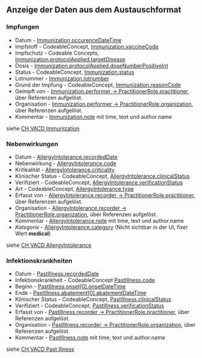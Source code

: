 ## Anzeige der Daten aus dem Austauschformat

### Impfungen

- Datum - [Immunization.occurenceDateTime](http://fhir.ch/ig/ch-vacd/StructureDefinition-ch-vacd-immunization-definitions.html#Immunization.occurrence[x]:occurrenceDateTime)
- Impfstoff - CodeableConcept, [Immunization.vaccineCode](http://fhir.ch/ig/ch-vacd/StructureDefinition-ch-vacd-immunization-definitions.html#Immunization.vaccineCode)
- Impfschutz - Codeable Concepts, [Immunization.protocolApplied.targetDisease](http://fhir.ch/ig/ch-vacd/StructureDefinition-ch-vacd-immunization-definitions.html#Immunization.protocolApplied.targetDisease)
- Dosis - [Immunization.protocolApplied.doseNumberPositiveInt](http://fhir.ch/ig/ch-vacd/StructureDefinition-ch-vacd-immunization-definitions.html#Immunization.protocolApplied.doseNumber[x]:doseNumberPositiveInt)
- Status - CodeableConcept, [Immunization.status](http://fhir.ch/ig/ch-vacd/StructureDefinition-ch-vacd-immunization-definitions.html#Immunization.status)
- Lotnummer - [Immunization.lotnumber](http://fhir.ch/ig/ch-vacd/StructureDefinition-ch-vacd-immunization-definitions.html#Immunization.lotNumber)
- Grund der Impfung - CodeableConcept, [Immunization.reasonCode](http://fhir.ch/ig/ch-vacd/StructureDefinition-ch-vacd-immunization-definitions.html#Immunization.reasonCode)
- Geimpft von - [Immunization.performer -> PractitionerRole.practitioner](http://fhir.ch/ig/ch-vacd/StructureDefinition-ch-vacd-immunization-definitions.html#Immunization.performer), über Referenzen aufgelöst.
- Organisation - [Immunization.performer -> PractitionerRole.organization](http://fhir.ch/ig/ch-vacd/StructureDefinition-ch-vacd-immunization-definitions.html#Immunization.performer), über Referenzen aufgelöst.
- Kommentar - [Immunization.note](http://fhir.ch/ig/ch-vacd/StructureDefinition-ch-vacd-immunization-definitions.html#Immunization.note) mit time, text und author.name

siehe [CH VACD Immunization](http://fhir.ch/ig/ch-vacd/StructureDefinition-ch-vacd-immunization.html)

### Nebenwirkungen

- Datum - [AllergyIntolerance.recordedDate](http://fhir.ch/ig/ch-vacd/StructureDefinition-ch-vacd-allergyintolerances-definitions.html#AllergyIntolerance.recordedDate)
- Nebenwirkung - [AllergyIntolerance.code](http://fhir.ch/ig/ch-vacd/StructureDefinition-ch-vacd-allergyintolerances-definitions.html#AllergyIntolerance.code)
- Kritikalität - [AllergyIntolerance.criticality](http://fhir.ch/ig/ch-vacd/StructureDefinition-ch-vacd-allergyintolerances-definitions.html#AllergyIntolerance.criticality)
- Klinischer Status - CodeableConcept, [AllergyIntolerance.clinicalStatus](http://fhir.ch/ig/ch-vacd/StructureDefinition-ch-vacd-allergyintolerances-definitions.html#AllergyIntolerance.clinicalStatus)
- Verifiziert - CodeableConcept, [AllergyIntolerance.verificationStatus](http://fhir.ch/ig/ch-vacd/StructureDefinition-ch-vacd-allergyintolerances-definitions.html#AllergyIntolerance.verificationStatus)
- Art - CodeableConcept, [AllergyIntolerance.type](http://fhir.ch/ig/ch-vacd/StructureDefinition-ch-vacd-allergyintolerances-definitions.html#AllergyIntolerance.type)
- Erfasst von - [AllergyIntolerance.recorder -> PractitionerRole.practitioner](http://fhir.ch/ig/ch-vacd/StructureDefinition-ch-vacd-allergyintolerances-definitions.html#AllergyIntolerance.recorder), über Referenzen aufgelöst.
- Organisation - [AllergyIntolerance.recorder -> PractitionerRole.organization](http://fhir.ch/ig/ch-vacd/StructureDefinition-ch-vacd-allergyintolerances-definitions.html#AllergyIntolerance.recorder), über Referenzen aufgelöst.
- Kommentar - [AllergyIntolerance.note](http://fhir.ch/ig/ch-vacd/StructureDefinition-ch-vacd-allergyintolerances-definitions.html#AllergyIntolerance.note) mit time, text und author.name
- *Kategorie* - [AllergyIntolerance.category](http://fhir.ch/ig/ch-vacd/StructureDefinition-ch-vacd-allergyintolerances-definitions.html#AllergyIntolerance.category) (Nicht sichtbar in der UI, fixer Wert **medical**)

siehe [CH VACD AllergyIntolerance](http://fhir.ch/ig/ch-vacd/StructureDefinition-ch-vacd-allergyintolerances.html)

### Infektionskrankheiten

- Datum - [PastIllness.recordedDate](http://fhir.ch/ig/ch-vacd/StructureDefinition-ch-vacd-pastillnesses-definitions.html#Condition.recordedDate)
- Infektionskrankheit - CodeableConcept [PastIllness.code](http://fhir.ch/ig/ch-vacd/StructureDefinition-ch-vacd-pastillnesses-definitions.html#Condition.recordedDate)
- Beginn - [PastIllness.onset[0].onsetDateTime](http://fhir.ch/ig/ch-vacd/StructureDefinition-ch-vacd-pastillnesses-definitions.html#Condition.onset)
- Ende - [PastIllness.abatement[0].abatementDateTime](http://fhir.ch/ig/ch-vacd/StructureDefinition-ch-vacd-pastillnesses-definitions.html#Condition.abatement)
- Klinischer Status - CodeableConcept, [PastIllness.clinicalStatus](http://fhir.ch/ig/ch-vacd/StructureDefinition-ch-vacd-pastillnesses-definitions.html#Condition.clinicalStatus)
- Verifiziert - CodeableConcept, [PastIllness.verificationStatus](http://fhir.ch/ig/ch-vacd/StructureDefinition-ch-vacd-pastillnesses-definitions.html#Condition.verificationStatus)
- Erfasst von - [PastIllness.recorder -> PractitionerRole.practitioner](http://fhir.ch/ig/ch-vacd/StructureDefinition-ch-vacd-pastillnesses-definitions.html#Condition.recorder), über Referenzen aufgelöst.
- Organisation - [PastIllness.recorder -> PractitionerRole.organization](http://fhir.ch/ig/ch-vacd/StructureDefinition-ch-vacd-pastillnesses-definitions.html#Condition.recorder), über Referenzen aufgelöst.
- Kommentar - [PastIllness.note](http://fhir.ch/ig/ch-vacd/StructureDefinition-ch-vacd-pastillnesses-definitions.html#Condition.note) mit time, text und author.name

siehe [CH VACD Past Illness](http://fhir.ch/ig/ch-vacd/StructureDefinition-ch-vacd-pastillnesses-definitions.html#Condition.recordedDater.ch/ig/ch-vacd/StructureDefinition-ch-vacd-pastillnesses.html)
